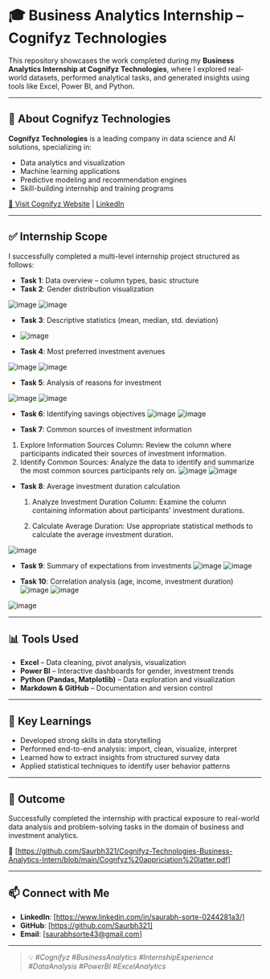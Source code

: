 # 🎓 Business Analytics Internship – Cognifyz Technologies



This repository showcases the work completed during my **Business Analytics Internship at Cognifyz Technologies**, where I explored real-world datasets, performed analytical tasks, and generated insights using tools like Excel, Power BI, and Python.

---

## 🏢 About Cognifyz Technologies

**Cognifyz Technologies** is a leading company in data science and AI solutions, specializing in:
- Data analytics and visualization
- Machine learning applications
- Predictive modeling and recommendation engines
- Skill-building internship and training programs

[🔗 Visit Cognifyz Website](http://www.cognifyz.com/) | [LinkedIn](https://www.linkedin.com/company/cognifyz-techonologies/)

---

## ✅ Internship Scope

I successfully completed a multi-level internship project structured as follows:


- **Task 1**: Data overview – column types, basic structure
- **Task 2**: Gender distribution visualization

![image](https://github.com/user-attachments/assets/dd8801e7-52d5-48a7-8de8-9192c0726e44)   ![image](https://github.com/user-attachments/assets/5045a463-9981-429e-b5fe-15ee9b2381cb)




- **Task 3**: Descriptive statistics (mean, median, std. deviation)

- ![image](https://github.com/user-attachments/assets/4dbaf5a2-1476-4f89-a37f-8283e8b5f1cd)

- **Task 4**: Most preferred investment avenues

![image](https://github.com/user-attachments/assets/8b19470e-6ac2-447c-8e99-1a606bff9d6a)    ![image](https://github.com/user-attachments/assets/332e9596-ada9-4cbb-a29b-1c162c3d6cd6)


- **Task 5**: Analysis of reasons for investment

![image](https://github.com/user-attachments/assets/191d53e5-5591-4bb2-b50b-1e68fc064ad0)   ![image](https://github.com/user-attachments/assets/3e01a7a1-586c-460f-b894-a00b98e781bc)


- **Task 6**: Identifying savings objectives
![image](https://github.com/user-attachments/assets/82989625-472f-4874-b413-32490376a8f6)   ![image](https://github.com/user-attachments/assets/f65a96be-131f-48fb-aa54-16b67f410497)


- **Task 7**: Common sources of investment information
1) Explore Information Sources Column: Review the column where participants indicated their sources of investment information.
2) Identify Common Sources: Analyze the data to identify and summarize the most common sources participants rely on.
![image](https://github.com/user-attachments/assets/5008987b-f2a6-421f-b887-3a69098cfdc4)   ![image](https://github.com/user-attachments/assets/2a8e2995-2d0f-4263-a464-e62ba1fecf4f)



- **Task 8**: Average investment duration calculation
  1) Analyze Investment Duration Column: Examine the column containing information about participants' investment durations.

  2) Calculate Average Duration: Use appropriate statistical methods to calculate the average investment duration.
     
![image](https://github.com/user-attachments/assets/d1842f7b-5464-4e90-9b20-755daa1a888c)

- **Task 9**: Summary of expectations from investments
![image](https://github.com/user-attachments/assets/df37e61c-4694-41c6-ad54-01bf5492da73)    ![image](https://github.com/user-attachments/assets/114ad9eb-0939-4a0e-bd49-709cafd8c9d6)


- **Task 10**: Correlation analysis (age, income, investment duration)
![image](https://github.com/user-attachments/assets/95d70451-f667-4847-9d19-837d40bf8362) ![image](https://github.com/user-attachments/assets/38e647a2-22e5-4e83-b331-2beba5076d3b)

![image](https://github.com/user-attachments/assets/16404e34-f6a1-4afa-8f16-05aec981547b)


---

## 📊 Tools Used

- **Excel** – Data cleaning, pivot analysis, visualization
- **Power BI** – Interactive dashboards for gender, investment trends
- **Python (Pandas, Matplotlib)** – Data exploration and visualization
- **Markdown & GitHub** – Documentation and version control

---

## 🧠 Key Learnings

- Developed strong skills in data storytelling
- Performed end-to-end analysis: import, clean, visualize, interpret
- Learned how to extract insights from structured survey data
- Applied statistical techniques to identify user behavior patterns

---

## 🎯 Outcome

Successfully completed the internship with practical exposure to real-world data analysis and problem-solving tasks in the domain of business and investment analytics.

📄 [https://github.com/Saurbh321/Cognifyz-Technologies-Business-Analytics-Intern/blob/main/Cognfyz%20appriciation%20latter.pdf]

---

## 📫 Connect with Me

- **LinkedIn**: [https://www.linkedin.com/in/saurabh-sorte-0244281a3/]
- **GitHub**: [https://github.com/Saurbh321]
- **Email**: [saurabhsorte43@gmail.com]

---

> 💡 _#Cognifyz #BusinessAnalytics #InternshipExperience #DataAnalysis #PowerBI #ExcelAnalytics_

